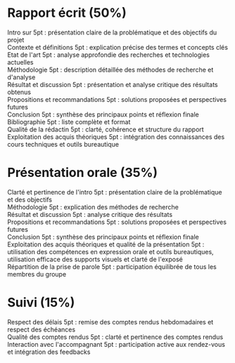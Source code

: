 # Rapport écrit (50%)
Intro sur 5pt : présentation claire de la problématique et des objectifs du projet  
Contexte et définitions 5pt : explication précise des termes et concepts clés  
Etat de l'art 5pt : analyse approfondie des recherches et technologies actuelles  
Méthodologie 5pt : description détaillée des méthodes de recherche et d'analyse  
Résultat et discussion 5pt : présentation et analyse critique des résultats obtenus  
Propositions et recommandations 5pt : solutions proposées et perspectives futures  
Conclusion 5pt : synthèse des principaux points et réflexion finale  
Bibliographie 5pt : liste complète et format  
Qualité de la rédactin 5pt : clarté, cohérence et structure du rapport  
Exploitation des acquis théoriques 5pt : intégration des connaissances des cours techniques et outils bureautique  

# Présentation orale (35%)
Clarté et pertinence de l'intro 5pt : présentation claire de la problématique et des objectifs  
Méthodologie 5pt : explication des méthodes de recherche  
Résultat et discussion 5pt : analyse critique des résultats  
Propositions et recommandations 5pt : solutions proposées et perspectives futures  
Conclusion 5pt : synthèse des principaux points et réflexion finale  
Exploitation des acquis théoriques et qualité de la présentation 5pt : utilisation des compétences en expression orale et outils bureautiques, utilisation efficace des supports visuels et clarté de l'exposé  
Répartition de la prise de parole 5pt : participation équilibrée de tous les membres du groupe  

# Suivi (15%)
Respect des délais 5pt : remise des comptes rendus hebdomadaires et respect des échéances  
Qualité des comptes rendus 5pt : clarté et pertinence des comptes rendus  
Interaction avec l'accompagnant 5pt : participation active aux rendez-vous et intégration des feedbacks  
